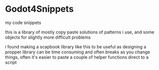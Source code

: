 # Godot4Snippets
my code snippets

this is a library of mostly copy paste solutions of patterns i use, and some objects for slightly more difficult problems


i found making a scapbook library like this to be useful as designing a propper library can be time consuming and often breaks as you change things, often it's easier to paste a couple of helper functions direct to a script
